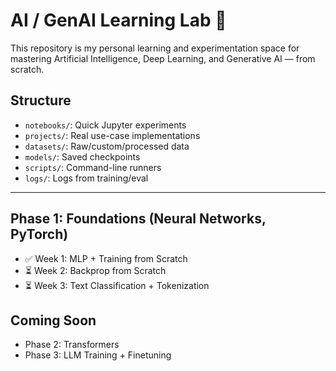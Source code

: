 # AI / GenAI Learning Lab 🚀

This repository is my personal learning and experimentation space for mastering Artificial Intelligence, Deep Learning, and Generative AI — from scratch.

## Structure

- `notebooks/`: Quick Jupyter experiments
- `projects/`: Real use-case implementations
- `datasets/`: Raw/custom/processed data
- `models/`: Saved checkpoints
- `scripts/`: Command-line runners
- `logs/`: Logs from training/eval

---

## Phase 1: Foundations (Neural Networks, PyTorch)

- ✅ Week 1: MLP + Training from Scratch
- ⏳ Week 2: Backprop from Scratch
- ⏳ Week 3: Text Classification + Tokenization

## Coming Soon
- Phase 2: Transformers
- Phase 3: LLM Training + Finetuning
